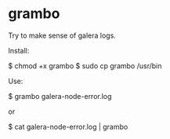 # grambo
Try to make sense of galera logs.

Install:

$ chmod +x grambo
$ sudo cp grambo /usr/bin

Use:

$ grambo  galera-node-error.log

or

$ cat galera-node-error.log | grambo
